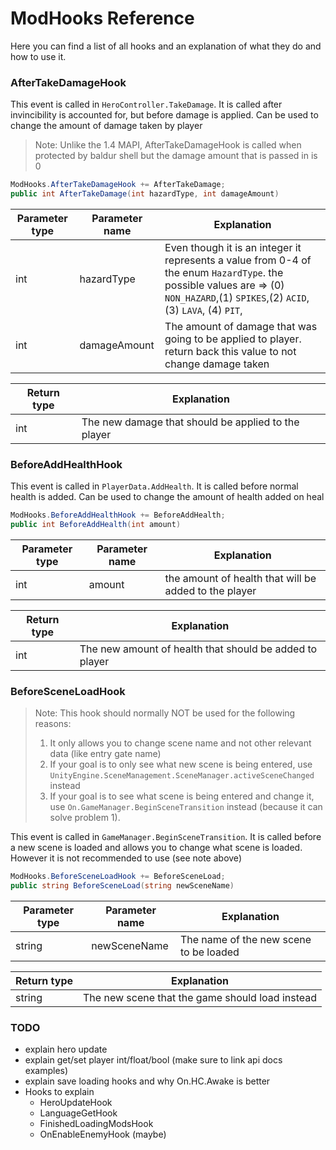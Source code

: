 # ModHooks Reference
Here you can find a list of all hooks and an explanation of what they do and how to use it.

### AfterTakeDamageHook
This event is called in `HeroController.TakeDamage`. It is called after invincibility is accounted for, but before damage is applied. Can be used to change the amount of damage taken by player
> Note: Unlike the 1.4 MAPI, AfterTakeDamageHook is called when protected by baldur shell but the damage amount that is passed in is 0
```cs
ModHooks.AfterTakeDamageHook += AfterTakeDamage;
public int AfterTakeDamage(int hazardType, int damageAmount)
```
| Parameter type | Parameter name | Explanation                                                                                                                                                                      |
|----------------|----------------|----------------------------------------------------------------------------------------------------------------------------------------------------------------------------------|
| int            | hazardType     | Even though it is an integer it represents a value from 0-4 of the enum `HazardType`. the possible values are => (0) `NON_HAZARD`,(1) `SPIKES`,(2) `ACID`,(3) `LAVA`, (4) `PIT`, |
| int            | damageAmount   | The amount of damage that was going to be applied to player. return back this value to not change damage taken                                                                   |

| Return type | Explanation                                         |
|-------------|-----------------------------------------------------|
| int         | The new damage that should be applied to the player |


### BeforeAddHealthHook
This event is called in `PlayerData.AddHealth`. It is called before normal health is added. Can be used to change the amount of health added on heal
```cs
ModHooks.BeforeAddHealthHook += BeforeAddHealth;
public int BeforeAddHealth(int amount)
```
| Parameter type | Parameter name | Explanation                                           |
|----------------|----------------|-------------------------------------------------------|
| int            | amount         | the amount of health that will be added to the player |

| Return type | Explanation                                             |
|-------------|---------------------------------------------------------|
| int         | The new amount of health that should be added to player |


### BeforeSceneLoadHook
> Note: This hook should normally NOT be used for the following reasons:
> 1. It only allows you to change scene name and not other relevant data (like entry gate name) 
> 2. If your goal is to only see what new scene is being entered, use `UnityEngine.SceneManagement.SceneManager.activeSceneChanged` instead
> 3. If your goal is to see what scene is being entered and change it, use `On.GameManager.BeginSceneTransition` instead (because it can solve problem 1). 

This event is called in `GameManager.BeginSceneTransition`. It is called before a new scene is loaded and allows you to change what scene is loaded. However it is not recommended to use (see note above)
```cs
ModHooks.BeforeSceneLoadHook += BeforeSceneLoad;
public string BeforeSceneLoad(string newSceneName)
```
| Parameter type | Parameter name | Explanation                            |
|----------------|----------------|----------------------------------------|
| string         | newSceneName   | The name of the new scene to be loaded |

| Return type | Explanation                                     |
|-------------|-------------------------------------------------|
| string      | The new scene that the game should load instead |

### TODO
- explain hero update
- explain get/set player int/float/bool (make sure to link api docs examples)
- explain save loading hooks and why On.HC.Awake is better
- Hooks to explain
  - HeroUpdateHook
  - LanguageGetHook
  - FinishedLoadingModsHook
  - OnEnableEnemyHook (maybe)


